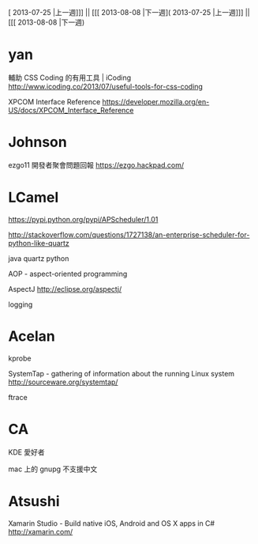 [ 2013-07-25 |上一週]]] || [[[ 2013-08-08 |下一週]( 2013-07-25 |上一週]]] || [[[ 2013-08-08 |下一週)



# yan

輔助 CSS Coding 的有用工具 | iCoding
<http://www.icoding.co/2013/07/useful-tools-for-css-coding>  

XPCOM Interface Reference
<https://developer.mozilla.org/en-US/docs/XPCOM_Interface_Reference>  

# Johnson

ezgo11 開發者聚會問題回報
<https://ezgo.hackpad.com/>  

# LCamel

<https://pypi.python.org/pypi/APScheduler/1.01>  

<http://stackoverflow.com/questions/1727138/an-enterprise-scheduler-for-python-like-quartz>  

java quartz python

AOP - aspect-oriented programming

AspectJ
<http://eclipse.org/aspectj/>  

logging

# Acelan


kprobe

SystemTap - gathering of information about the running Linux system
<http://sourceware.org/systemtap/>  

ftrace

# CA


KDE 愛好者

mac 上的 gnupg 不支援中文

# Atsushi

Xamarin Studio - Build native iOS, Android and OS X apps in C#
<http://xamarin.com/>  
